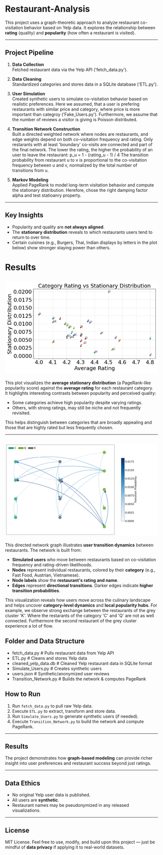 # Restaurant-Analysis

This project uses a graph-theoretic approach to analyze restaurant co-visitation behavior
based on Yelp data. It explores the relationship between **rating** (quality) and **popularity** (how often a restaurant is visited).

---

##  Project Pipeline

1. **Data Collection**  
   Fetched restaurant data via the Yelp API ('fetch_data.py').

2. **Data Cleaning**  
   Standardized categories and stores data in a SQLite database ('ETL.py').

3. **User Simulation**  
   Created synthetic users to simulate co-visitation behavior based on realistic preferences. Here we assumed, that a user
   is prefering restaurants with similar price and category, where price is more important than categroy ('Fake_Users.py').
   Furthermore, we assume that the number of reviews a visitor is giving is Poisson distributed.

4. **Transition Network Construction**  
   Built a directed weighted network where nodes are restaurants, and edge weights depend on both co-visitation frequency and rating. Only 
   restarants with at least 'boundary' co-visits are connected and part of the final network.
   The lower the rating, the higher the probability of an user to leave the restaurant: p_u = 1 - (rating_u - 1) / 4
   The transition probability from restaurant u to v is proportional to the co-visitation frequency between u and v, normalized by the total number of transitions from u.
    
    
5. **Markov Modeling**  
   Applied PageRank to model long-term visitation behavior and compute the stationary distribution.
   Herefore, chose the right damping factor alpha and test statioanry property.

---

##  Key Insights

- Popularity and quality are **not always aligned**.  
- The **stationary distribution** reveals to which restaurants users tend to return to over time.  
- Certain cuisines (e.g., Burgers, Thai, Indian displays by letters in the plot below) show stronger staying power than others.  

#  Results

## ![Results](Result.png)

This plot visualizes the **average stationary distribution** (a PageRank-like popularity score) against the **average rating** for each restaurant category.  
It highlights interesting contrasts between popularity and perceived quality:

- Some categories achieve high popularity despite varying ratings.
- Others, with strong ratings, may still be niche and not frequently revisited.

This helps distinguish between categories that are broadly appealing and those that are highly rated but less frequently chosen.

---

## ![Results](TransitionNW.png)

This directed network graph illustrates **user transition dynamics** between restaurants. The network is built from:

- **Simulated users** who move between restaurants based on co-visitation frequency and rating-driven likelihoods.
- **Nodes** represent individual restaurants, colored by their **category** (e.g., Fast Food, Austrian, Vietnamese).
- **Node labels** show the **restaurant's rating and name**.
- **Edges** represent **directional transitions**. Darker edges indicate **higher transition probabilities**.


This visualization reveals how users move across the culinary landscape and helps uncover **category-level dynamics** and **local popularity hubs**.
For example, we observe strong exchange between the restaurants of the grey cluster 'K'. Where the restarants
of the category 'C' and 'Q' are not as well connected. Furthermore the second restaurant of the 
grey cluster experience a lot of flow. 

##  Folder and Data Structure

- fetch_data.py # Pulls restaurant data from Yelp API
- ETL.py # Cleans and stores Yelp data
- cleaned_yelp_data.db # Cleaned Yelp restaurant data in SQLite format
- Simulate_Users.py # Creates synthetic users
- users.json # Synthetic/anonymized user reviews
- Transition_Network.py # Builds the network & computes PageRank



## How to Run

1. Run `fetch_data.py` to pull raw Yelp data.  
2. Execute `ETL.py` to extract, transform and store data.  
3. Run `Simulate_Users.py` to generate synthetic users (if needed).  
4. Execute `Transition_Network.py` to build the network and compute PageRank.

---

## Results

The project demonstrates how **graph-based modeling** can provide richer insight into user preferences and restaurant success beyond just ratings.

---

## Data Ethics

- No original Yelp user data is published.  
- All users are **synthetic**.
- Restaurant names may be pseudonymized in any released visualizations.

---

## License

MIT License. Feel free to use, modify, and build upon this project — just be mindful of **data privacy** if applying it to real-world datasets.
